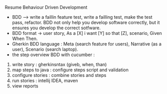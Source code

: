 Resume Behaviour Driven Development

- BDD --> write a faillin feature test, write a failling test, make the test pass, refactor. BDD not only help you develop software correctly, but it ensures you develop the correct sotfware. 
- BDD format -> user story, As a [X] i want [Y] so that [Z], scenario, Given When Then. 
- Gherkin BDD language : Meta (search feature for users), Narrative (as a user), Scenario (search laptop). 
- the step overview BDD with cucumber : 
1. write story : gherkinsntax (giveb, when, than)
2. map steps to java : configure steps script and validation 
3. configure stories : combine stories and steps
4. run stories : intellij IDEA, maven 
5. view reports 

